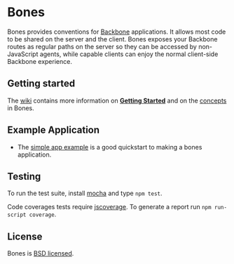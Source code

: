 # Bones

Bones provides conventions for [Backbone](http://documentcloud.github.com/backbone/) applications. It allows most code to be shared on the server and the client. Bones exposes your Backbone routes as regular paths on the server so they can be accessed by non-JavaScript agents, while capable clients can enjoy the normal client-side Backbone experience.

## Getting started

The [wiki](https://github.com/developmentseed/bones/wiki) contains more information
on [**Getting Started**](https://github.com/developmentseed/bones/wiki/Getting-Started)
and on the [concepts](https://github.com/developmentseed/bones/wiki/Plugin-Architecture) in Bones.

## Example Application

* The [simple app example](https://github.com/developmentseed/bones/tree/master/examples/simple) is
  a good quickstart to making a bones application.

## Testing

To run the test suite, install [mocha](https://mochajs.org/) and type `npm test`.

Code coverages tests require [jscoverage](https://github.com/visionmedia/node-jscoverage). To generate a report run `npm run-script coverage`.

## License

Bones is [BSD licensed](https://github.com/developmentseed/bones/raw/master/LICENSE).
